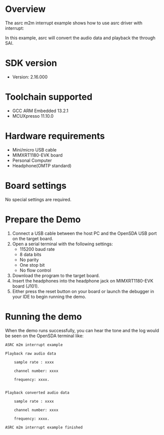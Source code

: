 Overview
========
The asrc m2m interrupt example shows how to use asrc driver with interrupt:

In this example, asrc will convert the audio data and playback the through SAI.

SDK version
===========
- Version: 2.16.000

Toolchain supported
===================
- GCC ARM Embedded  13.2.1
- MCUXpresso  11.10.0

Hardware requirements
=====================
- Mini/micro USB cable
- MIMXRT1180-EVK board
- Personal Computer
- Headphone(OMTP standard)

Board settings
==============
No special settings are required.

Prepare the Demo
================
1. Connect a USB cable between the host PC and the OpenSDA USB port on the target board.
2. Open a serial terminal with the following settings:
    - 115200 baud rate
    - 8 data bits
    - No parity
    - One stop bit
    - No flow control
3. Download the program to the target board.
4. Insert the headphones into the headphone jack on MIMXRT1180-EVK board (J101).
5. Either press the reset button on your board or launch the debugger in your IDE to begin running the demo.

Running the demo
================
When the demo runs successfully, you can hear the tone and the log would be seen on the OpenSDA terminal like:

~~~~~~~~~~~~~~~~~~~
ASRC m2m interrupt example

Playback raw audio data

    sample rate : xxxx

    channel number: xxxx

    frequency: xxxx.


Playback converted audio data

    sample rate : xxxx

    channel number: xxxx

    frequency: xxxx.

ASRC m2m interrupt example finished
 ~~~~~~~~~~~~~~~~~~~
